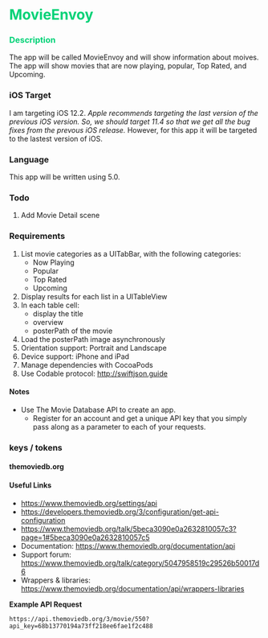 # <span style="color:#00D277"> MovieEnvoy </span>  

### <span style="color:#00D277">Description</span>  
The app will be called MovieEnvoy and will show information about moives.  The app will show movies that are now playing, popular, Top Rated, and Upcoming.

### iOS Target  
I am targeting iOS 12.2.  *Apple recommends targeting the last version of the previous iOS version.  So, we should target 11.4 so that we get all the bug fixes from the prevous iOS release.* However, for this app it will be targeted to the lastest version of iOS.

### Language  
This app will be written using 5.0.  

### Todo
1.  Add Movie Detail scene

### Requirements
1.  List movie categories as a UITabBar, with the following categories:
    * Now Playing
    * Popular
    * Top Rated
    * Upcoming
1.  Display results for each list in a UITableView
1.  In each table cell:
	*  display the title
	*  overview
	*  posterPath of the movie
1.  Load the posterPath image asynchronously
1.  Orientation support: Portrait and Landscape
1.  Device support: iPhone and iPad
1.  Manage dependencies with CocoaPods
1.  Use Codable protocol: http://swiftjson.guide

#### Notes
-  Use The Movie Database API to create an app. 
	- Register for an account and get a unique API key that you simply pass along as a parameter to each of your requests. 

### keys / tokens

#### themoviedb.org

#### Useful Links

*  https://www.themoviedb.org/settings/api  
*  https://developers.themoviedb.org/3/configuration/get-api-configuration  
*  https://www.themoviedb.org/talk/5beca3090e0a2632810057c3?page=1#5beca3090e0a2632810057c5
*  Documentation: https://www.themoviedb.org/documentation/api
*  Support forum: https://www.themoviedb.org/talk/category/5047958519c29526b50017d6
* Wrappers & libraries: https://www.themoviedb.org/documentation/api/wrappers-libraries

**Example API Request**

```https://api.themoviedb.org/3/movie/550?api_key=68b13770194a73ff218ee6fae1f2c488```  

